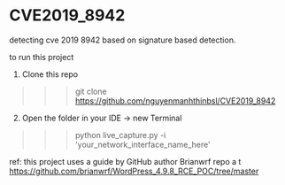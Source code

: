 # CVE2019_8942
detecting cve 2019 8942 based on signature based detection.

to run this project

1. Clone  this  repo
>>> git clone https://github.com/nguyenmanhthinbsl/CVE2019_8942
2. Open the folder in your IDE -> new Terminal
>>> python live_capture.py -i 'your_network_interface_name_here'

ref: this project uses a guide by GitHub author Brianwrf repo a t https://github.com/brianwrf/WordPress_4.9.8_RCE_POC/tree/master
